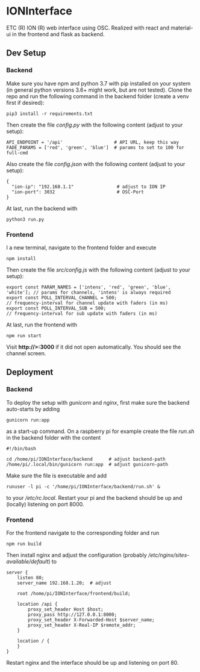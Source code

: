 # IONInterface

ETC (R) ION (R) web interface using OSC.
Realized with react and material-ui in the frontend and flask as backend.

## Dev Setup

### Backend

Make sure you have npm and python 3.7 with pip installed on your system (in general python versions 3.6+ might work, but are not tested).
Clone the repo and run the following command in the backend folder (create a venv first if desired):

```
pip3 install -r requirements.txt
```

Then create the file _config.py_ with the following content (adjust to your setup):

```
API_ENDPOINT = '/api'                   # API URL, keep this way
FADE_PARAMS = ['red', 'green', 'blue']  # params to set to 100 for full-cmd
```

Also create the file _config.json_ with the following content (adjust to your setup):

```
{
  "ion-ip": "192.168.1.1"                # adjust to ION IP
  "ion-port": 3032                       # OSC-Port
}
```

At last, run the backend with

```
python3 run.py
```

### Frontend

I a new terminal, navigate to the frontend folder and execute

```
npm install
```

Then create the file _src/config.js_ with the following content (adjust to your setup):

```
export const PARAM_NAMES = ['intens', 'red', 'green', 'blue', 'white']; // params for channels, 'intens' is always required
export const POLL_INTERVAL_CHANNEL = 500;                               // frequency-interval for channel update with faders (in ms)
export const POLL_INTERVAL_SUB = 500;                                   // frequency-interval for sub update with faders (in ms)
```

At last, run the frontend with

```
npm run start
```

Visit **http://<your-ip>>:3000** if it did not open automatically. You should see the channel screen.

## Deployment

### Backend

To deploy the setup with _gunicorn_ and _nginx_, first make sure the backend auto-starts by adding

```
gunicorn run:app
```

as a start-up command.
On a raspberry pi for example create the file _run.sh_ in the backend folder with the content

```
#!/bin/bash

cd /home/pi/IONInterface/backend      # adjust backend-path
/home/pi/.local/bin/gunicorn run:app  # adjust gunicorn-path
```

Make sure the file is executable and add

```
runuser -l pi -c '/home/pi/IONInterface/backend/run.sh' &
```

to your _/etc/rc.local_. Restart your pi and the backend should be up and (locally) listening on port 8000.


### Frontend

For the frontend navigate to the corresponding folder and run

```
npm run build
```

Then install nginx and adjust the configuration (probably _/etc/nginx/sites-available/default_) to

```
server {
    listen 80;
    server_name 192.168.1.20;  # adjust

    root /home/pi/IONInterface/frontend/build;

    location /api {
        proxy_set_header Host $host;
        proxy_pass http://127.0.0.1:8000;
        proxy_set_header X-Forwarded-Host $server_name;
        proxy_set_header X-Real-IP $remote_addr;
    }

    location / {
    }
}
```

Restart nginx and the interface should be up and listening on port 80.
